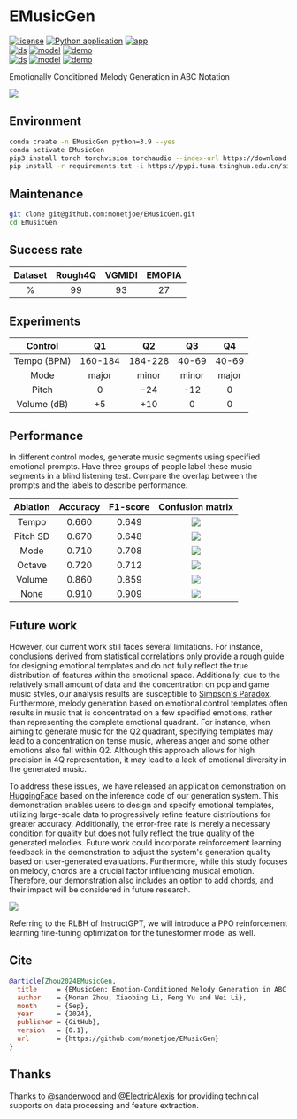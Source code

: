 # EMusicGen
[![license](https://img.shields.io/badge/License-LGPL-yellow.svg)](https://github.com/monetjoe/EMusicGen/blob/master/LICENSE)
[![Python application](https://github.com/monetjoe/EMusicGen/actions/workflows/python-app.yml/badge.svg?branch=main)](https://github.com/monetjoe/EMusicGen/actions/workflows/python-app.yml)
[![app](https://img.shields.io/badge/Bilibili-Tutorial-ef84a2.svg)](https://www.bilibili.com/video/BV1N8xvehEmH)<br>
[![ds](https://img.shields.io/badge/ModelScope-Dataset-624aff.svg)](https://www.modelscope.cn/datasets/monetjoe/EMusicGen)
[![model](https://img.shields.io/badge/ModelScope-Model-624aff.svg)](https://www.modelscope.cn/models/monetjoe/EMusicGen)
[![demo](https://img.shields.io/badge/ModelScope-Demo-624aff.svg)](https://www.modelscope.cn/studios/monetjoe/EMusicGen)<br>
[![ds](https://img.shields.io/badge/HuggingFace-Dataset-ffd21e.svg)](https://huggingface.co/datasets/monetjoe/EMusicGen)
[![model](https://img.shields.io/badge/HuggingFace-Model-ffd21e.svg)](https://huggingface.co/monetjoe/EMusicGen)
[![demo](https://img.shields.io/badge/HuggingFace-Demo-ffd21e.svg)](https://huggingface.co/spaces/monetjoe/EMusicGen)

Emotionally Conditioned Melody Generation in ABC Notation

![](./figs/model.jpg)

## Environment
```bash
conda create -n EMusicGen python=3.9 --yes
conda activate EMusicGen
pip3 install torch torchvision torchaudio --index-url https://download.pytorch.org/whl/cu118
pip install -r requirements.txt -i https://pypi.tuna.tsinghua.edu.cn/simple
```

## Maintenance
```bash
git clone git@github.com:monetjoe/EMusicGen.git
cd EMusicGen
```

## Success rate
| Dataset | Rough4Q | VGMIDI | EMOPIA |
| :-----: | :-----: | :----: | :----: |
|    %    |   99    |   93   |   27   |

## Experiments
|   Control   |   Q1    |   Q2    |  Q3   |  Q4   |
| :---------: | :-----: | :-----: | :---: | :---: |
| Tempo (BPM) | 160-184 | 184-228 | 40-69 | 40-69 |
|    Mode     |  major  |  minor  | minor | major |
|    Pitch    |    0    |   -24   |  -12  |   0   |
| Volume (dB) |   +5    |   +10   |   0   |   0   |

## Performance
In different control modes, generate music segments using specified emotional prompts. Have three groups of people label these music segments in a blind listening test. Compare the overlap between the prompts and the labels to describe performance.

| Ablation | Accuracy | F1-score |      Confusion matrix      |
| :------: | :------: | :------: | :------------------------: |
|  Tempo   |  0.660   |  0.649   | ![](./figs/mat-tempo.jpg)  |
| Pitch SD |  0.670   |  0.648   |  ![](./figs/mat-std.jpg)   |
|   Mode   |  0.710   |  0.708   |  ![](./figs/mat-mode.jpg)  |
|  Octave  |  0.720   |  0.712   | ![](./figs/mat-pitch.jpg)  |
|  Volume  |  0.860   |  0.859   | ![](./figs/mat-volume.jpg) |
|   None   |  0.910   |  0.909   |  ![](./figs/mat-none.jpg)  |

## Future work
However, our current work still faces several limitations. For instance, conclusions derived from statistical correlations only provide a rough guide for designing emotional templates and do not fully reflect the true distribution of features within the emotional space. Additionally, due to the relatively small amount of data and the concentration on pop and game music styles, our analysis results are susceptible to [Simpson's Paradox](https://en.wikipedia.org/wiki/Simpson%27s_paradox). Furthermore, melody generation based on emotional control templates often results in music that is concentrated on a few specified emotions, rather than representing the complete emotional quadrant. For instance, when aiming to generate music for the Q2 quadrant, specifying templates may lead to a concentration on tense music, whereas anger and some other emotions also fall within Q2. Although this approach allows for high precision in 4Q representation, it may lead to a lack of emotional diversity in the generated music.

To address these issues, we have released an application demonstration on [HuggingFace](https://huggingface.co/spaces/monetjoe/EMusicGen) based on the inference code of our generation system. This demonstration enables users to design and specify emotional templates, utilizing large-scale data to progressively refine feature distributions for greater accuracy. Additionally, the error-free rate is merely a necessary condition for quality but does not fully reflect the true quality of the generated melodies. Future work could incorporate reinforcement learning feedback in the demonstration to adjust the system's generation quality based on user-generated evaluations. Furthermore, while this study focuses on melody, chords are a crucial factor influencing musical emotion. Therefore, our demonstration also includes an option to add chords, and their impact will be considered in future research.

![](./figs/ppo.png)

Referring to the RLBH of InstructGPT, we will introduce a PPO reinforcement learning fine-tuning optimization for the tunesformer model as well.

## Cite
```bibtex
@article{Zhou2024EMusicGen,
  title     = {EMusicGen: Emotion-Conditioned Melody Generation in ABC Notation},
  author    = {Monan Zhou, Xiaobing Li, Feng Yu and Wei Li},
  month     = {Sep},
  year      = {2024},
  publisher = {GitHub},
  version   = {0.1},
  url       = {https://github.com/monetjoe/EMusicGen}
}
```

## Thanks
Thanks to [@sanderwood](https://github.com/sanderwood) and [@ElectricAlexis](https://github.com/ElectricAlexis) for providing technical supports on data processing and feature extraction.